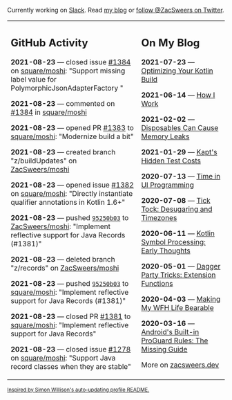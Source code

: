 Currently working on [Slack](https://slack.com/). Read [my blog](https://zacsweers.dev/) or [follow @ZacSweers on Twitter](https://twitter.com/ZacSweers).

<table><tr><td valign="top" width="60%">

## GitHub Activity
<!-- githubActivity starts -->
**2021-08-23** — closed issue [#1384](https://api.github.com/repos/square/moshi/issues/1384) on [square/moshi](https://api.github.com/repos/square/moshi): "Support missing label value for PolymorphicJsonAdapterFactory "

**2021-08-23** — commented on [#1384](https://github.com/square/moshi/issues/1384#issuecomment-904017849) in [square/moshi](https://api.github.com/repos/square/moshi)

**2021-08-23** — opened PR [#1383](https://api.github.com/repos/square/moshi/pulls/1383) to [square/moshi](https://api.github.com/repos/square/moshi): "Modernize build a bit"

**2021-08-23** — created branch "z/buildUpdates" on [ZacSweers/moshi](https://api.github.com/repos/ZacSweers/moshi)

**2021-08-23** — opened issue [#1382](https://api.github.com/repos/square/moshi/issues/1382) on [square/moshi](https://api.github.com/repos/square/moshi): "Directly instantiate qualifier annotations in Kotlin 1.6+"

**2021-08-23** — pushed [`95250b03`](https://github.com/ZacSweers/moshi/commit/95250b035922af323352917a9b49b0b867c4ae01) to [ZacSweers/moshi](https://api.github.com/repos/ZacSweers/moshi): "Implement reflective support for Java Records (#1381)"

**2021-08-23** — deleted branch "z/records" on [ZacSweers/moshi](https://api.github.com/repos/ZacSweers/moshi)

**2021-08-23** — pushed [`95250b03`](https://github.com/square/moshi/commit/95250b035922af323352917a9b49b0b867c4ae01) to [square/moshi](https://api.github.com/repos/square/moshi): "Implement reflective support for Java Records (#1381)"

**2021-08-23** — closed PR [#1381](https://api.github.com/repos/square/moshi/pulls/1381) to [square/moshi](https://api.github.com/repos/square/moshi): "Implement reflective support for Java Records"

**2021-08-23** — closed issue [#1278](https://api.github.com/repos/square/moshi/issues/1278) on [square/moshi](https://api.github.com/repos/square/moshi): "Support Java record classes when they are stable"
<!-- githubActivity ends -->
</td><td valign="top" width="40%">

## On My Blog
<!-- blog starts -->
**2021-07-23** — [Optimizing Your Kotlin Build](https://www.zacsweers.dev/optimizing-your-kotlin-build/)

**2021-06-14** — [How I Work](https://www.zacsweers.dev/how-i-work/)

**2021-02-02** — [Disposables Can Cause Memory Leaks](https://www.zacsweers.dev/disposables-can-cause-memory-leaks/)

**2021-01-29** — [Kapt's Hidden Test Costs](https://www.zacsweers.dev/kapts-hidden-test-costs/)

**2020-07-13** — [Time in UI Programming](https://www.zacsweers.dev/time-in-ui/)

**2020-07-08** — [Tick Tock: Desugaring and Timezones](https://www.zacsweers.dev/ticktock-desugaring-timezones/)

**2020-06-11** — [Kotlin Symbol Processing: Early Thoughts](https://www.zacsweers.dev/kotlin-symbol-processor-early-thoughts/)

**2020-05-01** — [Dagger Party Tricks: Extension Functions](https://www.zacsweers.dev/dagger-party-tricks-extension-functions/)

**2020-04-03** — [Making My WFH Life Bearable](https://www.zacsweers.dev/making-wfh-life-bearable/)

**2020-03-16** — [Android's Built-in ProGuard Rules: The Missing Guide](https://www.zacsweers.dev/android-proguard-rules/)
<!-- blog ends -->
More on [zacsweers.dev](https://zacsweers.dev/)
</td></tr></table>

<sub><a href="https://simonwillison.net/2020/Jul/10/self-updating-profile-readme/">Inspired by Simon Willison's auto-updating profile README.</a></sub>